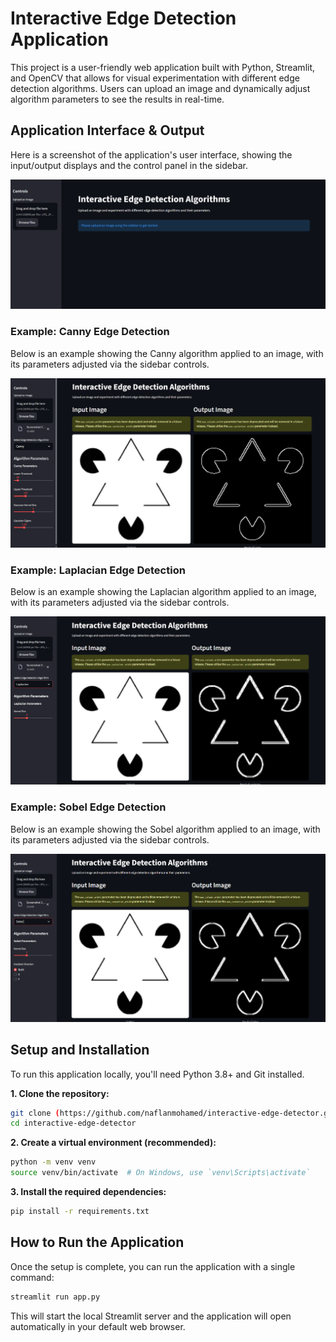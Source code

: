 # Interactive Edge Detection Application

This project is a user-friendly web application built with Python, Streamlit, and OpenCV that allows for visual experimentation with different edge detection algorithms. Users can upload an image and dynamically adjust algorithm parameters to see the results in real-time.

## Application Interface & Output

Here is a screenshot of the application's user interface, showing the input/output displays and the control panel in the sidebar.

![Application UI Overview](screenshots/UI.png)

### Example: Canny Edge Detection

Below is an example showing the Canny algorithm applied to an image, with its parameters adjusted via the sidebar controls.

![Canny Edge Detection Example](screenshots/Canny.png)

### Example: Laplacian Edge Detection

Below is an example showing the Laplacian algorithm applied to an image, with its parameters adjusted via the sidebar controls.

![Laplacian Edge Detection Example](screenshots/Laplacian.png)

### Example: Sobel Edge Detection

Below is an example showing the Sobel algorithm applied to an image, with its parameters adjusted via the sidebar controls.

![Sobel Edge Detection Example](screenshots/Sobel.png)

## Setup and Installation

To run this application locally, you'll need Python 3.8+ and Git installed.

**1. Clone the repository:**

```bash
git clone (https://github.com/naflanmohamed/interactive-edge-detector.git)
cd interactive-edge-detector
```

**2. Create a virtual environment (recommended):**

```bash
python -m venv venv
source venv/bin/activate  # On Windows, use `venv\Scripts\activate`
```

**3. Install the required dependencies:**

```bash
pip install -r requirements.txt
```

## How to Run the Application

Once the setup is complete, you can run the application with a single command:

```bash
streamlit run app.py
```

This will start the local Streamlit server and the application will open automatically in your default web browser.
